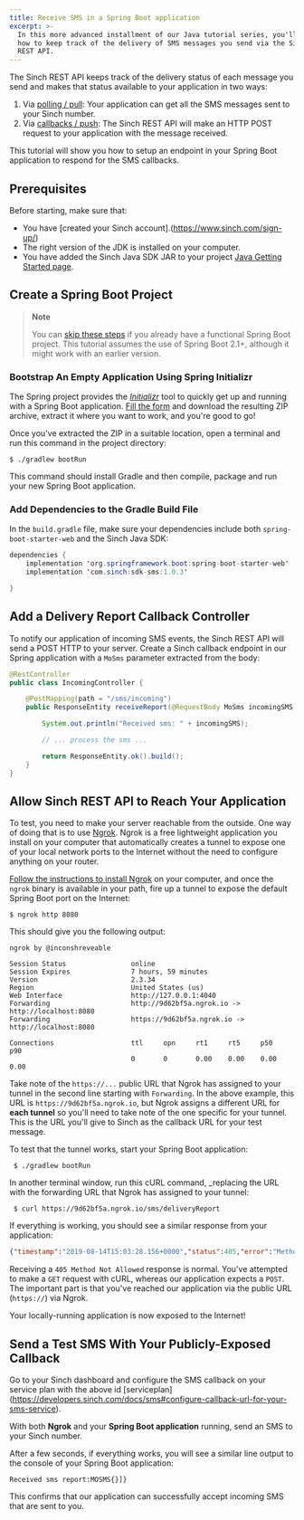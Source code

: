 ```yaml
---
title: Receive SMS in a Spring Boot application
excerpt: >-
  In this more advanced installment of our Java tutorial series, you'll learn
  how to keep track of the delivery of SMS messages you send via the Sinch
  REST API.
---
```

The Sinch REST API keeps track of the delivery status of each message you send and makes that status available to your application in two ways:

 1) Via [polling / pull](doc:sms-guide#inbounds-endpoint): Your application can get all the SMS messages sent to your Sinch number.
 2) Via [callbacks / push](doc:sms-guide#inbound-message-callback): The Sinch REST API will make an HTTP POST request to your application with the message received.
 
This tutorial will show you how to setup an endpoint in your Spring Boot application to respond for the SMS callbacks.

## Prerequisites

Before starting, make sure that:

 - You have [created your Sinch account].(https://www.sinch.com/sign-up/)
 - The right version of the JDK is installed on your computer.
 - You have added the Sinch Java SDK JAR to your project [Java Getting Started page](doc:sms-java-library).


## Create a Spring Boot Project

> **Note**
> 
> You can [skip these steps](#add-a-delivery-report-callback-controller) if you already have a functional Spring Boot project. This tutorial assumes the use of Spring Boot 2.1+, although it might work with an earlier version.

### Bootstrap An Empty Application Using Spring Initializr

The Spring project provides the [_Initializr_](https://start.spring.io/) tool to quickly get up and running with a Spring Boot application. [Fill the form](https://start.spring.io/) and download the resulting ZIP archive, extract it where you want to work, and you're good to go!

Once you've extracted the ZIP in a suitable location, open a terminal and run this command in the project directory:

    $ ./gradlew bootRun
    
This command should install Gradle and then compile, package and run your new Spring Boot application.

### Add Dependencies to the Gradle Build File

In the `build.gradle` file, make sure your dependencies include both `spring-boot-starter-web` and the Sinch Java SDK:

```java
dependencies {
    implementation 'org.springframework.boot:spring-boot-starter-web'
    implementation 'com.sinch:sdk-sms:1.0.3'

}
```

## Add a Delivery Report Callback Controller

To notify our application of incoming SMS events, the Sinch REST API will send a POST HTTP to your server. Create a Sinch callback endpoint in our Spring application with a `MoSms` parameter extracted from the body: 

```java
@RestController
public class IncomingController {

    @PostMapping(path = "/sms/incoming")
    public ResponseEntity receiveReport(@RequestBody MoSms incomingSMS) {

        System.out.println("Received sms: " + incomingSMS);

        // ... process the sms ...

        return ResponseEntity.ok().build();
    }
}
```

## Allow Sinch REST API to Reach Your Application

To test, you need to make your server reachable from the outside. One way of doing that is to use [Ngrok](https://ngrok.com/). Ngrok is a free lightweight application you install on your computer that automatically creates a tunnel to expose one of your local network ports to the Internet without the need to configure anything on your router. 

[Follow the instructions to install Ngrok](https://ngrok.com/download) on your computer, and once the `ngrok` binary is available in your path, fire up a tunnel to expose the default Spring Boot port on the Internet:

    $ ngrok http 8080
    
This should give you the following output:
    
```
ngrok by @inconshreveable                                                                                      
                                                                                                                                       
Session Status                online                                                                                               
Session Expires               7 hours, 59 minutes                                                                                  
Version                       2.3.34                                                                                               
Region                        United States (us)                                                                                   
Web Interface                 http://127.0.0.1:4040                                                                                
Forwarding                    http://9d62bf5a.ngrok.io -> http://localhost:8080                                                    
Forwarding                    https://9d62bf5a.ngrok.io -> http://localhost:8080                                                   
                                                                                                                                   
Connections                   ttl     opn     rt1     rt5     p50     p90                                                          
                              0       0       0.00    0.00    0.00    0.00
```       

Take note of the `https://...` public URL that Ngrok has assigned to your tunnel in the second line starting with `Forwarding`. In the above example, this URL is `https://9d62bf5a.ngrok.io`, but Ngrok assigns a different URL for **each tunnel** so you'll need to take note of the one specific for your tunnel. This is the URL you'll give to Sinch as the callback URL for your test message.

To test that the tunnel works, start your Spring Boot application:

     $ ./gradlew bootRun
     
In another terminal window, run this cURL command, _replacing the URL with the forwarding URL that Ngrok has assigned to your tunnel:

     $ curl https://9d62bf5a.ngrok.io/sms/deliveryReport

If everything is working, you should see a similar response from your application:

```json
{"timestamp":"2019-08-14T15:03:28.156+0000","status":405,"error":"Method Not Allowed","message":"Request method 'GET' not supported","path":"/sms/deliveryReport"}
```

Receiving a `405 Method Not Allowed` response is normal. You've attempted to make a `GET` request with cURL, whereas our application expects a `POST`. The important part is that you've reached our application via the public URL (`https://`) via Ngrok. 

Your locally-running application is now exposed to the Internet! 

## Send a Test SMS With Your Publicly-Exposed Callback

Go to your Sinch dashboard and configure the SMS callback on your service plan with the above id [serviceplan] 
(https://developers.sinch.com/docs/sms#configure-callback-url-for-your-sms-service).  


With both **Ngrok** and your **Spring Boot application** running, send an SMS to your Sinch number. 

After a few seconds, if everything works, you will see a similar line output to the console of your Spring Boot application:

```shell
Received sms report:MOSMS{}]}
```

This confirms that our application can successfully accept incoming SMS that are sent to you. 

